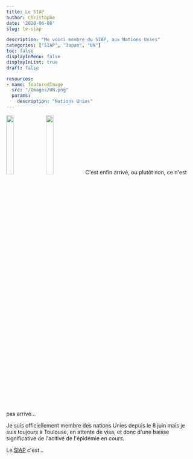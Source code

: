 ```yaml
---
title: Le SIAP
author: Christophe
date: '2020-06-08'
slug: le-siap

description: "Me voici membre du SIAP, aux Nations Unies"
categories: ["SIAP", "Japan", "UN"]
toc: false
displayInMenu: false
displayInList: true
draft: false

resources:
- name: featuredImage
  src: "/Images/UN.png"
  params:
    description: "Nations Unies"
---
```


<img src="/post/2020-06-08-le-siap_files/UN.png" alt="" width="20%"/>

<img src="/post/2020-06-08-le-siap_files/UN.png" alt="" width="20%" height="20%"/>
C'est enfin arrivé, ou plutôt non, ce n'est pas arrivé...

Je suis officiellement membre des nations Unies depuis le 8 juin mais je suis toujours à Toulouse, en attente de visa,  et donc d'une baisse significative de l'acitivé de l'épidémie en cours.

Le [SIAP](http://www.unsiap.or.jp/) c'est...





